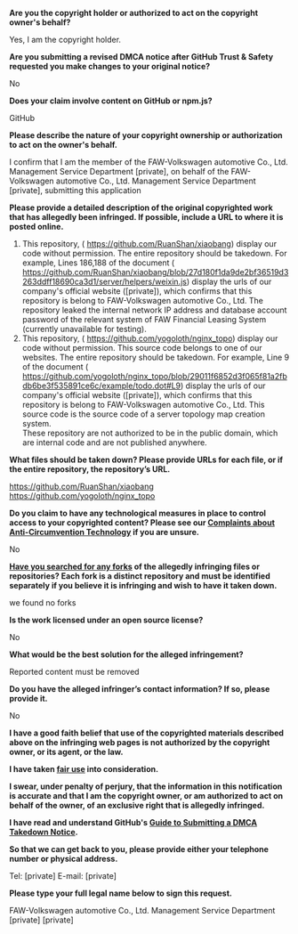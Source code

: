 **Are you the copyright holder or authorized to act on the copyright owner's behalf?**

Yes, I am the copyright holder.

**Are you submitting a revised DMCA notice after GitHub Trust & Safety requested you make changes to your original notice?**

No

**Does your claim involve content on GitHub or npm.js?**

GitHub

**Please describe the nature of your copyright ownership or authorization to act on the owner's behalf.**

I confirm that I am the member of the FAW-Volkswagen automotive Co., Ltd. Management Service Department [private], on behalf of the FAW-Volkswagen automotive Co., Ltd. Management Service Department [private], submitting this application

**Please provide a detailed description of the original copyrighted work that has allegedly been infringed. If possible, include a URL to where it is posted online.**

1. This repository, ( https://github.com/RuanShan/xiaobang) display our code without permission. The entire repository should be takedown.
For example, Lines 186,188 of the document ( https://github.com/RuanShan/xiaobang/blob/27d180f1da9de2bf36519d3263ddff18690ca3d1/server/helpers/weixin.js) display the urls of our company's official website ([private]), which confirms that this repository is belong to FAW-Volkswagen automotive Co., Ltd. The repository leaked the internal network IP address and database account password of the relevant system of FAW Financial Leasing System (currently unavailable for testing).  
2. This repository, ( https://github.com/yogoloth/nginx_topo) display our code without permission. This source code belongs to one of our websites. The entire repository should be takedown.
For example, Line 9 of the document ( https://github.com/yogoloth/nginx_topo/blob/29011f6852d3f065f81a2fbdb6be3f535891ce6c/example/todo.dot#L9) display the urls of our company's official website ([private]), which confirms that this repository is belong to FAW-Volkswagen automotive Co., Ltd. This source code is the source code of a server topology map creation system.  
These repository are not authorized to be in the public domain, which are internal code and are not published anywhere.

**What files should be taken down? Please provide URLs for each file, or if the entire repository, the repository’s URL.**

https://github.com/RuanShan/xiaobang  
https://github.com/yogoloth/nginx_topo

**Do you claim to have any technological measures in place to control access to your copyrighted content? Please see our <a href="https://docs.github.com/articles/guide-to-submitting-a-dmca-takedown-notice#complaints-about-anti-circumvention-technology">Complaints about Anti-Circumvention Technology</a> if you are unsure.**

No

**<a href="https://docs.github.com/articles/dmca-takedown-policy#b-what-about-forks-or-whats-a-fork">Have you searched for any forks</a> of the allegedly infringing files or repositories? Each fork is a distinct repository and must be identified separately if you believe it is infringing and wish to have it taken down.**

we found no forks

**Is the work licensed under an open source license?**

No

**What would be the best solution for the alleged infringement?**

Reported content must be removed

**Do you have the alleged infringer’s contact information? If so, please provide it.**

No

**I have a good faith belief that use of the copyrighted materials described above on the infringing web pages is not authorized by the copyright owner, or its agent, or the law.**

**I have taken <a href="https://www.lumendatabase.org/topics/22">fair use</a> into consideration.**

**I swear, under penalty of perjury, that the information in this notification is accurate and that I am the copyright owner, or am authorized to act on behalf of the owner, of an exclusive right that is allegedly infringed.**

**I have read and understand GitHub's <a href="https://docs.github.com/articles/guide-to-submitting-a-dmca-takedown-notice/">Guide to Submitting a DMCA Takedown Notice</a>.**

**So that we can get back to you, please provide either your telephone number or physical address.**

Tel: [private] E-mail: [private]

**Please type your full legal name below to sign this request.**

FAW-Volkswagen automotive Co., Ltd. Management Service Department [private] [private]
